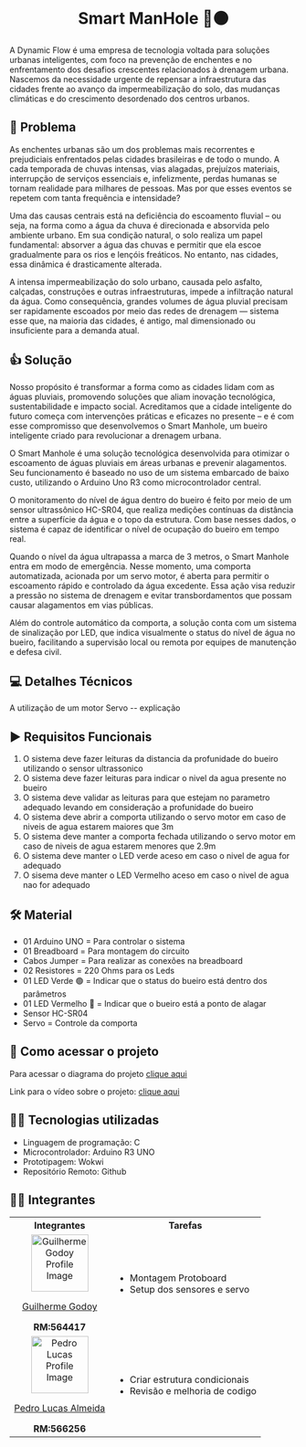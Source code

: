 <h1 align="center"> Smart ManHole 👷⚫</h1>
A Dynamic Flow é uma empresa de tecnologia voltada para soluções urbanas inteligentes, com foco na prevenção de enchentes e no enfrentamento dos desafios crescentes relacionados à drenagem urbana. Nascemos da necessidade urgente de repensar a infraestrutura das cidades frente ao avanço da impermeabilização do solo, das mudanças climáticas e do crescimento desordenado dos centros urbanos.

## 🚨 Problema
As enchentes urbanas são um dos problemas mais recorrentes e prejudiciais enfrentados pelas cidades brasileiras e de todo o mundo. A cada temporada de chuvas intensas, vias alagadas, prejuízos materiais, interrupção de serviços essenciais e, infelizmente, perdas humanas se tornam realidade para milhares de pessoas. Mas por que esses eventos se repetem com tanta frequência e intensidade?

Uma das causas centrais está na deficiência do escoamento fluvial – ou seja, na forma como a água da chuva é direcionada e absorvida pelo ambiente urbano. Em sua condição natural, o solo realiza um papel fundamental: absorver a água das chuvas e permitir que ela escoe gradualmente para os rios e lençóis freáticos. No entanto, nas cidades, essa dinâmica é drasticamente alterada.

A intensa impermeabilização do solo urbano, causada pelo asfalto, calçadas, construções e outras infraestruturas, impede a infiltração natural da água. Como consequência, grandes volumes de água pluvial precisam ser rapidamente escoados por meio das redes de drenagem — sistema esse que, na maioria das cidades, é antigo, mal dimensionado ou insuficiente para a demanda atual.

## 👍 Solução
Nosso propósito é transformar a forma como as cidades lidam com as águas pluviais, promovendo soluções que aliam inovação tecnológica, sustentabilidade e impacto social. Acreditamos que a cidade inteligente do futuro começa com intervenções práticas e eficazes no presente – e é com esse compromisso que desenvolvemos o Smart Manhole, um bueiro inteligente criado para revolucionar a drenagem urbana.

O Smart Manhole é uma solução tecnológica desenvolvida para otimizar o escoamento de águas pluviais em áreas urbanas e prevenir alagamentos. Seu funcionamento é baseado no uso de um sistema embarcado de baixo custo, utilizando o Arduino Uno R3 como microcontrolador central.

O monitoramento do nível de água dentro do bueiro é feito por meio de um sensor ultrassônico HC-SR04, que realiza medições contínuas da distância entre a superfície da água e o topo da estrutura. Com base nesses dados, o sistema é capaz de identificar o nível de ocupação do bueiro em tempo real.

Quando o nível da água ultrapassa a marca de 3 metros, o Smart Manhole entra em modo de emergência. Nesse momento, uma comporta automatizada, acionada por um servo motor, é aberta para permitir o escoamento rápido e controlado da água excedente. Essa ação visa reduzir a pressão no sistema de drenagem e evitar transbordamentos que possam causar alagamentos em vias públicas.

Além do controle automático da comporta, a solução conta com um sistema de sinalização por LED, que indica visualmente o status do nível de água no bueiro, facilitando a supervisão local ou remota por equipes de manutenção e defesa civil.

## 💻 Detalhes Técnicos
A utilização de um motor Servo -- explicação

## ▶️ Requisitos Funcionais
1. O sistema deve fazer leituras da distancia da profunidade do bueiro utilizando o sensor ultrassonico
2. O sistema deve fazer leituras para indicar o nivel da agua presente no bueiro
3. O sistema deve validar as leituras para que estejam no parametro adequado levando em consideração a profunidade do bueiro
4. O sistema deve abrir a comporta utilizando o servo motor em caso de niveis de agua estarem maiores que 3m
5. O sistema deve manter a comporta fechada utilizando o servo motor em caso de niveis de agua estarem menores que 2.9m
6. O sistema deve manter o LED verde aceso em caso o nivel de agua for adequado
7. O sisema deve manter o LED Vermelho aceso em caso o nivel de agua nao for adequado

## 🛠️ Material
- 01 Arduino UNO = Para controlar o sistema
- 01 Breadboard = Para montagem do circuito
- Cabos Jumper = Para realizar as conexões na breadboard
- 02 Resistores = 220 Ohms para os Leds
- 01 LED Verde 🟢 = Indicar que o status do bueiro está dentro dos parâmetros
- 01 LED Vermelho 🔴 = Indicar que o bueiro está a ponto de alagar
- Sensor HC-SR04
- Servo = Controle da comporta


## 🔗 Como acessar o projeto
Para acessar o diagrama do projeto [clique aqui](https://wokwi.com/projects/432884789896311809)

Link para o vídeo sobre o projeto: [clique aqui](https://www.youtube.com/watch?v=_sHam_btzB8)

## 🧑‍💻 Tecnologias utilizadas
- Linguagem de programação: C
- Microcontrolador: Arduino R3 UNO
- Prototipagem: Wokwi
- Repositório Remoto: Github


## 👷‍♂️ Integrantes
<table>
  <tr><th><span>Integrantes</span></th><th><span>Tarefas</span></th></tr>
    <tr>
    <td align = "center">
      <img src="https://avatars.githubusercontent.com/u/105310868?v=4" width="100px" alt= "Guilherme Godoy Profile Image"/><p><a href = "https://github.com/godooooy">Guilherme Godoy </a></p><span><b>RM:564417</b></span>
    </td>
    <td>
      <ul>
        <li>Montagem Protoboard</li>
        <li>Setup dos sensores e servo</li>
      </ul>
    </td>
  </tr>
    <tr>
    <td align = "center">
      <img src="https://avatars.githubusercontent.com/u/101485201?v=4" width="100px" alt= "Pedro Lucas Profile Image"/><p><a href = "https://github.com/pedroviscz">Pedro Lucas Almeida</a></p><span><b>RM:566256</b></span>
    </td>
    <td>
      <ul>
        <li>Criar estrutura condicionais</li>
        <li>Revisão e melhoria de codigo</li>
      </ul>
    </td>
  </tr>
</table>
